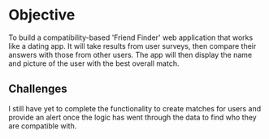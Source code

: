 # Objective
To build a compatibility-based 'Friend Finder' web application that works like a dating app. It will take results from user surveys, then compare their answers with those from other users. The app will then display the name and picture of the user with the best overall match.

## Challenges
I still have yet to complete the functionality to create matches for users and provide an alert once the logic has went through the data to find who they are compatible with.